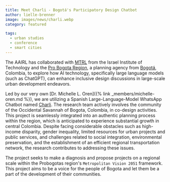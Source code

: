 ```yaml
---
title: Meet Charli - Bogotá's Participatory Design Chatbot
author: lielle-brenner
image: images/news/charli.webp
category: featured

tags:
  - urban studies
  - conference
  - smart cities
---
```



The AAIRL has collaborated with <a href="https://mtrl.net.technion.ac.il/">MTRL</a> from the Israel Institute of Technology and the <a href="https://www.probogota.org/?lang=en">Pro Bogota Region</a>, a planning agency from <a href="https://en.wikipedia.org/wiki/Bogot%C3%A1">Bogotá</a>, Colombia, to explore how AI technology, specifically large language models (such as ChatGPT), can enhance inclusive design discussions in large-scale urban development endeavors. 

Led by our very own [Dr. Michelle L. Oren]({% link _members/michelle-oren.md %}), we are utilizing a Spanish Large-Language-Model WhatsApp Chatbot named <a href="https://wa.me/573132458365?text=Hola%Charli">Charli</a>. The research team actively involves the community of the Occidental Savannah of Bogota, Colombia, in co-design activities. This project is seamlessly integrated into an authentic planning process within the region, which is anticipated to experience substantial growth in central Colombia. Despite facing considerable obstacles such as high-income disparity, gender inequality, limited resources for urban projects and public services, and challenges related to social integration, environmental preservation, and the establishment of an efficient regional transportation network, the research contributes to addressing these issues. 

The project seeks to make a diagnosis and propose projects on a regional scale within the Probogotas region's `Metropolitan Vision 2051` framework. This project aims to be a voice for the people of Bogota and let them be a part of the development of their communities. 
